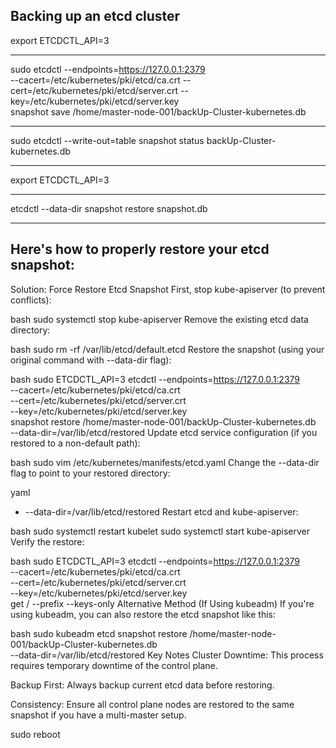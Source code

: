 Backing up an etcd cluster 
--

export ETCDCTL_API=3

---

sudo etcdctl --endpoints=https://127.0.0.1:2379 \
  --cacert=/etc/kubernetes/pki/etcd/ca.crt --cert=/etc/kubernetes/pki/etcd/server.crt --key=/etc/kubernetes/pki/etcd/server.key \
  snapshot save /home/master-node-001/backUp-Cluster-kubernetes.db

---

  sudo etcdctl --write-out=table snapshot status backUp-Cluster-kubernetes.db

  ---
  
export ETCDCTL_API=3

---
etcdctl --data-dir <data-dir-location> snapshot restore snapshot.db

---

Here's how to properly restore your etcd snapshot:
--
Solution: Force Restore Etcd Snapshot
First, stop kube-apiserver (to prevent conflicts):

bash
sudo systemctl stop kube-apiserver
Remove the existing etcd data directory:

bash
sudo rm -rf /var/lib/etcd/default.etcd
Restore the snapshot (using your original command with --data-dir flag):

bash
sudo ETCDCTL_API=3 etcdctl --endpoints=https://127.0.0.1:2379 \
  --cacert=/etc/kubernetes/pki/etcd/ca.crt \
  --cert=/etc/kubernetes/pki/etcd/server.crt \
  --key=/etc/kubernetes/pki/etcd/server.key \
  snapshot restore /home/master-node-001/backUp-Cluster-kubernetes.db \
  --data-dir=/var/lib/etcd/restored
Update etcd service configuration (if you restored to a non-default path):

bash
sudo vim /etc/kubernetes/manifests/etcd.yaml
Change the --data-dir flag to point to your restored directory:

yaml
- --data-dir=/var/lib/etcd/restored
Restart etcd and kube-apiserver:

bash
sudo systemctl restart kubelet
sudo systemctl start kube-apiserver
Verify the restore:

bash
sudo ETCDCTL_API=3 etcdctl --endpoints=https://127.0.0.1:2379 \
  --cacert=/etc/kubernetes/pki/etcd/ca.crt \
  --cert=/etc/kubernetes/pki/etcd/server.crt \
  --key=/etc/kubernetes/pki/etcd/server.key \
  get / --prefix --keys-only
Alternative Method (If Using kubeadm)
If you're using kubeadm, you can also restore the etcd snapshot like this:

bash
sudo kubeadm etcd snapshot restore /home/master-node-001/backUp-Cluster-kubernetes.db \
  --data-dir=/var/lib/etcd/restored
Key Notes
Cluster Downtime: This process requires temporary downtime of the control plane.

Backup First: Always backup current etcd data before restoring.

Consistency: Ensure all control plane nodes are restored to the same snapshot if you have a multi-master setup.

sudo reboot

